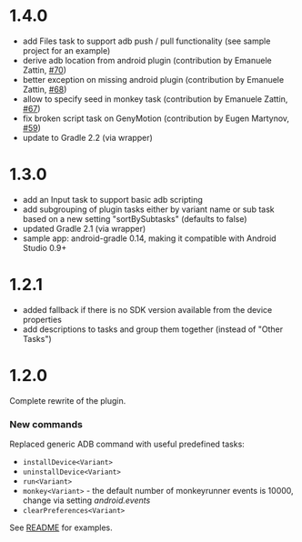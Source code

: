 # 1.4.0

- add Files task to support adb push / pull functionality (see sample project for an example)
- derive adb location from android plugin (contribution by Emanuele Zattin, [#70](https://github.com/novoda/gradle-android-command-plugin/pull/70))
- better exception on missing android plugin (contribution by Emanuele Zattin, [#68](https://github.com/novoda/gradle-android-command-plugin/pull/68))
- allow to specify seed in monkey task (contribution by Emanuele Zattin, [#67](https://github.com/novoda/gradle-android-command-plugin/pull/67))
- fix broken script task on GenyMotion (contribution by Eugen Martynov, [#59](https://github.com/novoda/gradle-android-command-plugin/pull/59))
- update to Gradle 2.2 (via wrapper)

# 1.3.0

- add an Input task to support basic adb scripting
- add subgrouping of plugin tasks either by variant name or sub task based on a new setting "sortBySubtasks" (defaults to false)
- updated Gradle 2.1 (via wrapper)
- sample app: android-gradle 0.14, making it compatible with Android Studio 0.9+

# 1.2.1

- added fallback if there is no SDK version available from the device properties
- add descriptions to tasks and group them together (instead of "Other Tasks")

# 1.2.0

Complete rewrite of the plugin.

### New commands

Replaced generic ADB command with useful predefined tasks:
- `installDevice<Variant>`
- `uninstallDevice<Variant>`
- `run<Variant>`
- `monkey<Variant>` - the default number of monkeyrunner events is 10000, change via setting _android.events_
- `clearPreferences<Variant>`

See [README](https://github.com/novoda/gradle-android-command-plugin/blob/master/README.md) for examples.
